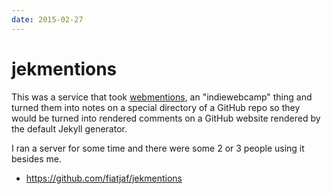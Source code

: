 ```yaml
---
date: 2015-02-27
---
```


# jekmentions

This was a service that took [webmentions][webmentions], an "indiewebcamp" thing and turned them into notes on a special directory of a GitHub repo so they would be turned into rendered comments on a GitHub website rendered by the default Jekyll generator.

I ran a server for some time and there were some 2 or 3 people using it besides me.

- <https://github.com/fiatjaf/jekmentions>

[webmentions]: <https://indieweb.org/Webmention>
